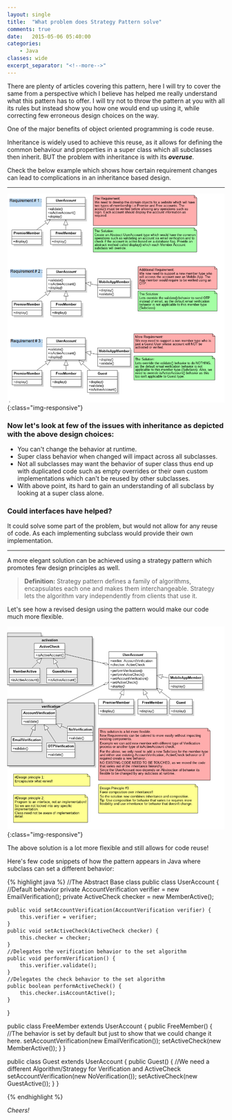 ```yaml
---
layout: single
title:  "What problem does Strategy Pattern solve"
comments: true
date:   2015-05-06 05:40:00
categories: 
    - Java
classes: wide
excerpt_separator: "<!--more-->"
---
```



There are plenty of articles covering this pattern, here I will try to cover the same from a perspective which I believe has helped me really understand what this pattern has to offer. I will try not to throw the pattern at you with all its rules but instead show you how one would end up using it, while correcting few erroneous design choices on the way.

One of the major benefits of object oriented programming is code reuse.

Inheritance is widely used to achieve this reuse, as it allows for defining the common behaviour and properties in a super class which all subclasses then inherit.
BUT the problem with inheritance is with its ***overuse***.

Check the below example which shows how certain requirement changes can lead to complications in an inheritance based design.

---

![image-title-here](/assets/images/why-strategy.png){:class="img-responsive"}

### Now let's look at few of the issues with inheritance as depicted with the above design choices:

 - You can't change the behavior at runtime.
 - Super class behavior when changed will impact across all subclasses.
 - Not all subclasses may want the behavior of super class thus end up with duplicated code such as empty overrides or their own custom implementations which can't be reused by other subclasses.
 - With above point, its hard to gain an understanding of all subclass by looking at a super class alone.


### Could interfaces have helped?
It could solve some part of the problem, but would not allow for any reuse of code.
As each implementing subclass would provide their own implementation.


---
A more elegant solution can be achieved using a strategy pattern which promotes few design principles as well.

> **Definition:** 
Strategy pattern defines a family of algorithms, encapsulates each one and makes them interchangeable. Strategy lets the algorithm vary independently from clients that use it.

Let's see how a revised design using the pattern would make our code much more flexible.

![image-title-here](/assets/images/why-strategy-final.png){:class="img-responsive"}

The above solution is a lot more flexible and still allows for code reuse!

Here's few code snippets of how the pattern appears in Java where subclass can set a different behavior:

{% highlight java %}
//The Abstract Base class
public class UserAccount {
	//Default behavior
	private AccountVerification verifier = new EmailVerification();
	private ActiveCheck checker = new MemberActive();

	public void setAccountVerification(AccountVerification verifier) {
		this.verifier = verifier;
	}
	public void setActiveCheck(ActiveCheck checker) {
		this.checker = checker;
	}
	//Delegates the verification behavior to the set algorithm
	public void performVerification() {
		this.verifier.validate();
	}
	//Delegates the check behavior to the set algorithm
	public boolean performActiveCheck() {
		this.checker.isAccountActive();
	}
}

public class FreeMember extends UserAccount {
	public FreeMember() {
		//The behavior is set by default but just to show that we could change it here.
		setAccountVerification(new EmailVerification());
		setActiveCheck(new MemberActive());
	}
}

public class Guest extends UserAccount {
	public Guest() {
		//We need a different Algorithm/Strategy for Verification and ActiveCheck
		setAccountVerification(new NoVerification());
		setActiveCheck(new GuestActive());
	}
}

{% endhighlight %}

*Cheers!*